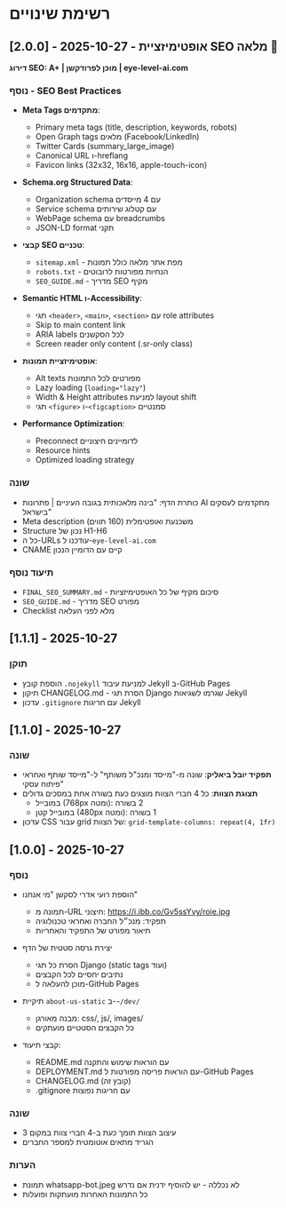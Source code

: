 # רשימת שינויים

## [2.0.0] - 2025-10-27 - אופטימיזציית SEO מלאה 🎯

**דירוג SEO: A+ | מוכן לפרודקשן | eye-level-ai.com**

### נוסף - SEO Best Practices
- **Meta Tags מתקדמים**:
  - Primary meta tags (title, description, keywords, robots)
  - Open Graph tags מלאים (Facebook/LinkedIn)
  - Twitter Cards (summary_large_image)
  - Canonical URL ו-hreflang
  - Favicon links (32x32, 16x16, apple-touch-icon)

- **Schema.org Structured Data**:
  - Organization schema עם 4 מייסדים
  - Service schema עם קטלוג שירותים
  - WebPage schema עם breadcrumbs
  - JSON-LD format תקני

- **קבצי SEO טכניים**:
  - `sitemap.xml` - מפת אתר מלאה כולל תמונות
  - `robots.txt` - הנחיות מפורטות לרובוטים
  - `SEO_GUIDE.md` - מדריך SEO מקיף

- **Semantic HTML ו-Accessibility**:
  - תגי `<header>`, `<main>`, `<section>` עם role attributes
  - Skip to main content link
  - ARIA labels לכל הסקשנים
  - Screen reader only content (.sr-only class)

- **אופטימיזציית תמונות**:
  - Alt texts מפורטים לכל התמונות
  - Lazy loading (`loading="lazy"`)
  - Width & Height attributes למניעת layout shift
  - תגי `<figure>` ו-`<figcaption>` סמנטיים

- **Performance Optimization**:
  - Preconnect לדומיינים חיצוניים
  - Resource hints
  - Optimized loading strategy

### שונה
- כותרת הדף: "בינה מלאכותית בגובה העיניים | פתרונות AI מתקדמים לעסקים בישראל"
- Meta description משכנעת ואופטימלית (160 תווים)
- Structure נכון של H1-H6
- כל ה-URLs עודכנו ל-`eye-level-ai.com`
- CNAME קיים עם הדומיין הנכון

### תיעוד נוסף
- `FINAL_SEO_SUMMARY.md` - סיכום מקיף של כל האופטימיזציות
- `SEO_GUIDE.md` - מדריך SEO מפורט
- Checklist מלא לפני העלאה

## [1.1.1] - 2025-10-27

### תוקן
- הוספת קובץ `.nojekyll` למניעת עיבוד Jekyll ב-GitHub Pages
- תיקון CHANGELOG.md - הסרת תגי Django שגרמו לשגיאות Jekyll
- עדכון `.gitignore` עם חריגות Jekyll

## [1.1.0] - 2025-10-27

### שונה
- **תפקיד יובל ביאליק**: שונה מ-"מייסד ומנכ"ל משותף" ל-"מייסד שותף ואחראי פיתוח עסקי"
- **תצוגת הצוות**: כל 4 חברי הצוות מוצגים כעת בשורה אחת במסכים גדולים
  - במובייל (768px ומטה): 2 בשורה
  - במובייל קטן (480px ומטה): 1 בשורה
- עדכון CSS עבור grid של הצוות: `grid-template-columns: repeat(4, 1fr)`

## [1.0.0] - 2025-10-27

### נוסף
- הוספת רועי אדרי לסקשן "מי אנחנו"
  - תמונה מ-URL חיצוני: https://i.ibb.co/Gv5ssYvy/roie.jpg
  - תפקיד: מנכ״ל החברה ואחראי טכנולוגיה
  - תיאור מפורט של התפקיד והאחריות

- יצירת גרסה סטטית של הדף
  - הסרת כל תגי Django (static tags ועוד)
  - נתיבים יחסיים לכל הקבצים
  - מוכן להעלאה ל-GitHub Pages

- תיקיית `about-us-static` ב-`~/dev/`
  - מבנה מאורגן: css/, js/, images/
  - כל הקבצים הסטטיים מועתקים

- קבצי תיעוד:
  - README.md עם הוראות שימוש והתקנה
  - DEPLOYMENT.md עם הוראות פריסה מפורטות ל-GitHub Pages
  - CHANGELOG.md (קובץ זה)
  - .gitignore עם חריגות נפוצות

### שונה
- עיצוב הצוות תומך כעת ב-4 חברי צוות במקום 3
- הגריד מתאים אוטומטית למספר החברים

### הערות
- תמונת whatsapp-bot.jpeg לא נכללה - יש להוסיף ידנית אם נדרש
- כל התמונות האחרות מועתקות ופועלות
